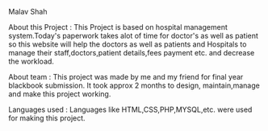Malav Shah 

About this Project : 
This Project is based on hospital management system.Today's paperwork takes alot of time for doctor's as well as patient so this website will help the doctors as well as patients and Hospitals to manage their staff,doctors,patient details,fees payment etc. and decrease the workload. 

About team :
This project was made by me and my friend for final year blackbook submission. It took approx 2 months to design, maintain,manage and make this project working.

Languages used :
Languages like HTML,CSS,PHP,MYSQL,etc. were used for making this project.

